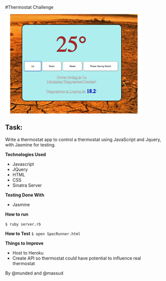 #Thermostat Challenge

![Thermostat screenshot](https://github.com/Munded/thermostat/blob/master/css/images/output_l1u93N.gif)

Task:
-----

Write a thermostat app to control a thermostat using JavaScript and Jquery, with Jasmine for testing.

**Technologies Used**
- Javascript
- JQuery
- HTML
- CSS
- Sinatra Server


**Testing Done With**
- Jasmine


**How to run**

``$ ruby server.rb``


**How to Test**
``$ open SpecRunner.html``


**Things to Improve**
-  Host to Heroku
-  Create API so thermostat could have potential to influence real thermostat

By @munded and @massud
